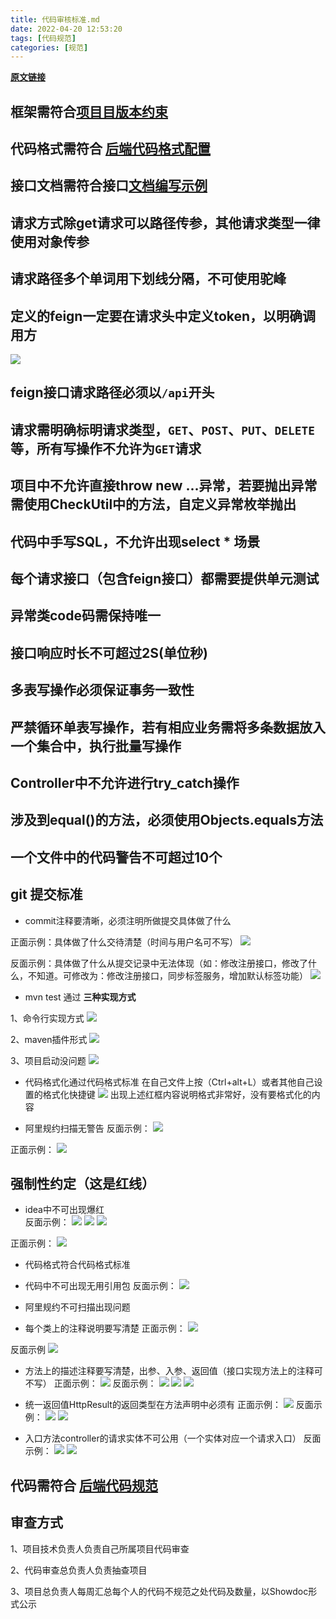 ```yaml
---
title: 代码审核标准.md
date: 2022-04-20 12:53:20
tags: [代码规范]
categories: [规范]
---
```


**[原文链接]( http://showdoc.huifanayb.cn:4999/web/#/p/e5e84799ec3272f72615d7090c95df7d)**

## 框架需符合[项目目版本约束](http://showdoc.huifanayb.cn:4999/web/#/p/8fa06a08ccd4f8d8c51df9ec8b7c0a3b)
## 代码格式需符合 [后端代码格式配置](http://showdoc.huifanayb.cn:4999/web/#/p/38fef09fc67bec02f52fdc107cde88d7)
## 接口文档需符合接口[文档编写示例](http://49.4.55.138:4999/web/#/p/cb0301114aa68d405f30a65b8759df69)
## 请求方式除get请求可以路径传参，其他请求类型一律使用对象传参
## 请求路径多个单词用下划线分隔，不可使用驼峰
## 定义的feign一定要在请求头中定义token，以明确调用方
![](http://showdoc.huifanayb.cn:4999/server/../Public/Uploads/2021-05-27/60af341b3de31.png)
## feign接口请求路径必须以`/api`开头
## 请求需明确标明请求类型，`GET`、`POST`、`PUT`、`DELETE`等，所有写操作不允许为`GET`请求
## 项目中不允许直接throw new ...异常，若要抛出异常需使用CheckUtil中的方法，自定义异常枚举抛出
## 代码中手写SQL，不允许出现select * 场景
## 每个请求接口（包含feign接口）都需要提供单元测试
## 异常类code码需保持唯一
## 接口响应时长不可超过2S(单位秒)
## 多表写操作必须保证事务一致性
## 严禁循环单表写操作，若有相应业务需将多条数据放入一个集合中，执行批量写操作
## Controller中不允许进行try_catch操作
## 涉及到equal()的方法，必须使用Objects.equals方法
## 一个文件中的代码警告不可超过10个

## git 提交标准

* commit注释要清晰，必须注明所做提交具体做了什么

正面示例：具体做了什么交待清楚（时间与用户名可不写）
![](http://showdoc.huifanayb.cn:4999/server/../Public/Uploads/2021-01-22/600a7945efe1d.png)

反面示例：具体做了什么从提交记录中无法体现（如：修改注册接口，修改了什么，不知道。可修改为：修改注册接口，同步标签服务，增加默认标签功能）
![](http://showdoc.huifanayb.cn:4999/server/../Public/Uploads/2021-01-22/600a799da4aae.png)


* mvn test 通过
  **三种实现方式**

1、命令行实现方式
![](http://showdoc.huifanayb.cn:4999/server/../Public/Uploads/2021-01-22/600a7a3e4da7d.png)

2、maven插件形式
![](http://showdoc.huifanayb.cn:4999/server/../Public/Uploads/2021-01-22/600a7ab734b2d.png)

3、项目启动没问题
![](http://showdoc.huifanayb.cn:4999/server/../Public/Uploads/2021-01-22/600a7af106b32.png)

* 代码格式化通过代码格式标准
  在自己文件上按（Ctrl+alt+L）或者其他自己设置的格式化快捷键
  ![](http://showdoc.huifanayb.cn:4999/server/../Public/Uploads/2021-01-22/600a7b6189577.png)
  出现上述红框内容说明格式非常好，没有要格式化的内容


* 阿里规约扫描无警告
  反面示例：
  ![](http://showdoc.huifanayb.cn:4999/server/../Public/Uploads/2021-01-22/600a7cd65a085.png)

正面示例：
![](http://showdoc.huifanayb.cn:4999/server/../Public/Uploads/2021-01-22/600a7d168237e.png)

## 强制性约定（这是红线）

* idea中不可出现爆红    
  反面示例：
  ![](http://showdoc.huifanayb.cn:4999/server/../Public/Uploads/2021-01-22/600a7e2b5cc01.png)
  ![](http://showdoc.huifanayb.cn:4999/server/../Public/Uploads/2021-01-22/600a7e395e6a6.png)
  ![](http://showdoc.huifanayb.cn:4999/server/../Public/Uploads/2021-01-22/600a7e8b00d84.png)

正面示例：
![](http://showdoc.huifanayb.cn:4999/server/../Public/Uploads/2021-01-22/600a7e68279a7.png)

* 代码格式符合代码格式标准

* 代码中不可出现无用引用包
  反面示例：
  ![](http://showdoc.huifanayb.cn:4999/server/../Public/Uploads/2021-01-22/600a7f9f9842e.png)
* 阿里规约不可扫描出现问题

* 每个类上的注释说明要写清楚
  正面示例：
  ![](http://showdoc.huifanayb.cn:4999/server/../Public/Uploads/2021-01-22/600a809912a6a.png)

反面示例
![](http://showdoc.huifanayb.cn:4999/server/../Public/Uploads/2021-01-22/600a80f1e7679.png)

* 方法上的描述注释要写清楚，出参、入参、返回值（接口实现方法上的注释可不写）
  正面示例：
  ![](http://showdoc.huifanayb.cn:4999/server/../Public/Uploads/2021-01-22/600a819bb734b.png)
  反面示例：
  ![](http://showdoc.huifanayb.cn:4999/server/../Public/Uploads/2021-01-22/600a81dda0bb2.png)
  ![](http://showdoc.huifanayb.cn:4999/server/../Public/Uploads/2021-01-22/600a821575209.png)
  ![](http://showdoc.huifanayb.cn:4999/server/../Public/Uploads/2021-01-22/600a827b4facd.png)

* 统一返回值HttpResult的返回类型在方法声明中必须有
  正面示例：
  ![](http://showdoc.huifanayb.cn:4999/server/../Public/Uploads/2021-01-22/600a82b960ba9.png)
  反面示例：
  ![](http://showdoc.huifanayb.cn:4999/server/../Public/Uploads/2021-01-22/600a83171277c.png)
  ![](http://showdoc.huifanayb.cn:4999/server/../Public/Uploads/2021-01-22/600a83dbc3dbb.png)
* 入口方法controller的请求实体不可公用（一个实体对应一个请求入口）
  反面示例：
  ![](http://showdoc.huifanayb.cn:4999/server/../Public/Uploads/2021-01-22/600a84ee0aad1.png)
  ![](http://showdoc.huifanayb.cn:4999/server/../Public/Uploads/2021-01-22/600a85b96fd80.png)

## 代码需符合 [后端代码规范](http://showdoc.huifanayb.cn:4999/web/#/p/9c0423d7da951ea5923f8f381c63a368)

## 审查方式

1、项目技术负责人负责自己所属项目代码审查

2、代码审查总负责人负责抽查项目

3、项目总负责人每周汇总每个人的代码不规范之处代码及数量，以Showdoc形式公示
    
